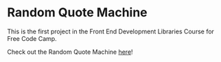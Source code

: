 # Random Quote Machine

This is the first project in the Front End Development Libraries Course for Free Code Camp.  

Check out the Random Quote Machine [here](https://theboyroy05.github.io/Random-Quote-Machine/)!